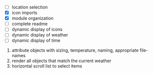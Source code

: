 - [ ] location selection
- [x] icon imports
- [x] module organization
- [ ] complete readme
- [ ] dynamic display of icons
- [ ] dynamic display of weather
- [ ] dynamic display of time

1. attribute objects with sizing, temperature, naming, appropriate file-names
2. render all objects that match the current weather
3. horizontal scroll list to select items
